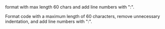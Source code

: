 format with max length 60 chars and add line numbers with ":".

Format code with a maximum length of 60 characters, remove unnecessary indentation, and add line numbers with ":".
